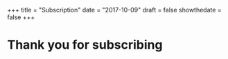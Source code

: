 +++
title = "Subscription"
date = "2017-10-09"
draft = false
showthedate = false
+++

# Thank you for subscribing